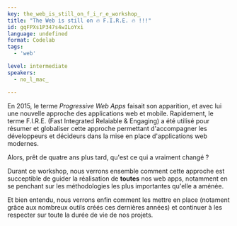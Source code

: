 ```yaml
---
key: the_web_is_still_on_f_i_r_e_workshop_
title: "The Web is still on 🔥 F.I.R.E. 🔥 !!!"
id: gqFPXs1P347s4wILoYxi
language: undefined
format: Codelab
tags:
  - 'web'

level: intermediate
speakers:
  - no_l_mac_

---
```


En 2015, le terme _Progressive Web Apps_ faisait son apparition, et avec lui une nouvelle approche des applications web et mobile. Rapidement, le terme F.I.R.E. (Fast Integrated Relaiable & Engaging) a été utilisé pour résumer et globaliser cette approche permettant d'accompagner les développeurs et décideurs dans la mise en place d'applications web modernes.

Alors, prêt de quatre ans plus tard, qu'est ce qui a vraiment changé ?

Durant ce workshop, nous verrons ensemble comment cette approche est succeptible de guider la réalisation de **toutes** nos web apps, notamment en se penchant sur les méthodologies les plus importantes qu'elle a aménée.

Et bien entendu, nous verrons enfin comment les mettre en place (notament grâce aux nombreux outils créés ces dernières années) et continuer à les respecter sur toute la durée de vie de nos projets.
